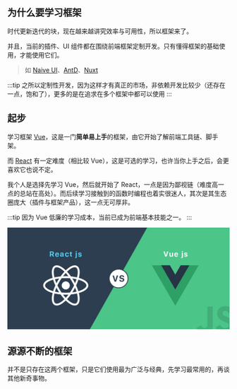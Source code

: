 ## 为什么要学习框架

时代更新迭代的块，现在越来越讲究效率与可用性，所以框架来了。

并且，当前的插件、UI 组件都在围绕前端框架定制开发。只有懂得框架的基础使用，才能使用它们。

> 如 [Naive UI](https://www.naiveui.com/zh-CN/light)、[AntD](https://ant.design/index-cn)、[Nuxt](https://v3.nuxtjs.org/)

:::tip
之所以定制性开发，因为这样才有真正的市场，非依赖开发比较少（还存在一点，饱和了），更多的是在追求在多个框架中都可以使用
:::

## 起步

学习框架 [Vue](https://cn.vuejs.org/)，这是一门**简单易上手**的框架，由它开始了解前端工具链、脚手架。

而 [React](https://zh-hans.reactjs.org/) 有一定难度（相比较 Vue），这是可选的学习，也许当你上手之后，会更喜欢它也说不定。

我个人是选择先学习 Vue，然后就开始了 React，一点是因为鄙视链（难度高一点的总站在高处）。而后续学习接触到的函数时编程也着实很迷人，其次是其生态圈庞大（插件与框架产品），这一点无可厚非。

:::tip
因为 Vue 低廉的学习成本，当前已成为前端基本技能之一。
:::

![](./images/2.png)

## 源源不断的框架

并不是只存在这两个框架，只是它们使用最为广泛与经典，先学习最常用的，再谈其他新奇事物。
